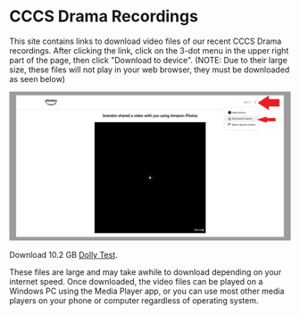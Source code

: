 # CCCS Drama Recordings


This site contains links to download video files of our recent CCCS Drama recordings. After clicking the link, click on the 3-dot menu in the upper right part of the page, then click "Download to device". (NOTE: Due to their large size, these files will not play in your web browser, they must be downloaded as seen below)



![howtodownload](https://raw.githubusercontent.com/blueblazer22x/blueblazer22x.github.io/refs/heads/main/howtodownload2.jpg)





Download 10.2 GB [Dolly Test](https://www.amazon.com/photos/shared/1psgtzJzSAiZ2uhxaDEOaw.kFUSy8ztsunf79Y3YRwlka).



These files are large and may take awhile to download depending on your internet speed. Once downloaded, the video files can be played on a Windows PC using the Media Player app, or you can use most other media players on your phone or computer regardless of operating system.

